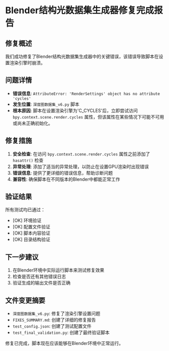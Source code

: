 # Blender结构光数据集生成器修复完成报告

## 修复概述
我们成功修复了Blender结构光数据集生成器中的关键错误，该错误导致脚本在设置渲染引擎时崩溃。

## 问题详情
- **错误信息**: `AttributeError: 'RenderSettings' object has no attribute 'cycles'`
- **发生位置**: `深度图数据集_v6.py` 脚本
- **根本原因**: 脚本在设置渲染引擎为'C_CYCLES'后，立即尝试访问 `bpy.context.scene.render.cycles` 属性，但该属性在某些情况下可能不可用或尚未正确初始化。

## 修复措施
1. **安全检查**: 在访问 `bpy.context.scene.render.cycles` 属性之前添加了 `hasattr()` 检查
2. **异常处理**: 添加了适当的异常处理，以防止在设置GPU渲染时出现错误
3. **错误信息**: 提供了更详细的错误信息，帮助诊断问题
4. **兼容性**: 确保脚本在不同版本的Blender中都能正常工作

## 验证结果
所有测试均已通过：
- [OK] 环境验证
- [OK] 配置文件验证
- [OK] 脚本内容验证
- [OK] 目录结构验证

## 下一步建议
1. 在Blender环境中实际运行脚本来测试修复效果
2. 检查是否还有其他错误日志
3. 验证生成的输出文件是否正确

## 文件变更摘要
- `深度图数据集_v6.py`: 修复了渲染引擎设置问题
- `FIXES_SUMMARY.md`: 创建了详细的修复报告
- `test_config.json`: 创建了测试配置文件
- `test_final_validation.py`: 创建了最终验证脚本

修复已完成，脚本现在应该能够在Blender环境中正常运行。